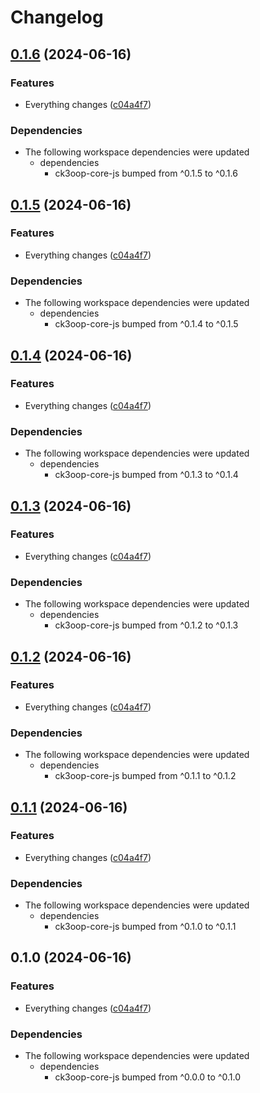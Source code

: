 # Changelog

## [0.1.6](https://github.com/bukowabot/release-please-bug1/compare/ui-js-v0.1.5...ui-js-v0.1.6) (2024-06-16)


### Features

* Everything changes ([c04a4f7](https://github.com/bukowabot/release-please-bug1/commit/c04a4f7bc96bd003882051cc722fa849f2e21edf))


### Dependencies

* The following workspace dependencies were updated
  * dependencies
    * ck3oop-core-js bumped from ^0.1.5 to ^0.1.6

## [0.1.5](https://github.com/bukowabot/release-please-bug1/compare/ui-js-v0.1.4...ui-js-v0.1.5) (2024-06-16)


### Features

* Everything changes ([c04a4f7](https://github.com/bukowabot/release-please-bug1/commit/c04a4f7bc96bd003882051cc722fa849f2e21edf))


### Dependencies

* The following workspace dependencies were updated
  * dependencies
    * ck3oop-core-js bumped from ^0.1.4 to ^0.1.5

## [0.1.4](https://github.com/bukowabot/release-please-bug1/compare/ui-js-v0.1.3...ui-js-v0.1.4) (2024-06-16)


### Features

* Everything changes ([c04a4f7](https://github.com/bukowabot/release-please-bug1/commit/c04a4f7bc96bd003882051cc722fa849f2e21edf))


### Dependencies

* The following workspace dependencies were updated
  * dependencies
    * ck3oop-core-js bumped from ^0.1.3 to ^0.1.4

## [0.1.3](https://github.com/bukowabot/release-please-bug1/compare/ui-js-v0.1.2...ui-js-v0.1.3) (2024-06-16)


### Features

* Everything changes ([c04a4f7](https://github.com/bukowabot/release-please-bug1/commit/c04a4f7bc96bd003882051cc722fa849f2e21edf))


### Dependencies

* The following workspace dependencies were updated
  * dependencies
    * ck3oop-core-js bumped from ^0.1.2 to ^0.1.3

## [0.1.2](https://github.com/bukowabot/release-please-bug1/compare/ui-js-v0.1.1...ui-js-v0.1.2) (2024-06-16)


### Features

* Everything changes ([c04a4f7](https://github.com/bukowabot/release-please-bug1/commit/c04a4f7bc96bd003882051cc722fa849f2e21edf))


### Dependencies

* The following workspace dependencies were updated
  * dependencies
    * ck3oop-core-js bumped from ^0.1.1 to ^0.1.2

## [0.1.1](https://github.com/bukowabot/release-please-bug1/compare/ui-js-v0.1.0...ui-js-v0.1.1) (2024-06-16)


### Features

* Everything changes ([c04a4f7](https://github.com/bukowabot/release-please-bug1/commit/c04a4f7bc96bd003882051cc722fa849f2e21edf))


### Dependencies

* The following workspace dependencies were updated
  * dependencies
    * ck3oop-core-js bumped from ^0.1.0 to ^0.1.1

## 0.1.0 (2024-06-16)


### Features

* Everything changes ([c04a4f7](https://github.com/bukowabot/release-please-bug1/commit/c04a4f7bc96bd003882051cc722fa849f2e21edf))


### Dependencies

* The following workspace dependencies were updated
  * dependencies
    * ck3oop-core-js bumped from ^0.0.0 to ^0.1.0
